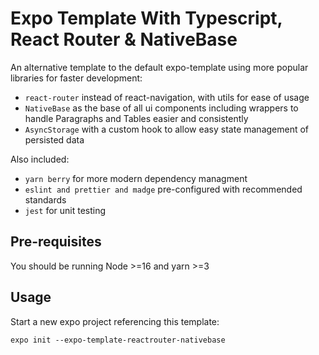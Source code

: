# Expo Template With Typescript, React Router & NativeBase

An alternative template to the default expo-template using more popular libraries for faster development:

- `react-router` instead of react-navigation, with utils for ease of usage
- `NativeBase` as the base of all ui components including wrappers to handle Paragraphs and Tables easier and consistently
- `AsyncStorage` with a custom hook to allow easy state management of persisted data

Also included:
- `yarn berry` for more modern dependency managment
- `eslint and prettier and madge` pre-configured with recommended standards
- `jest` for unit testing

## Pre-requisites

You should be running Node >=16 and yarn >=3

## Usage

Start a new expo project referencing this template:

```
expo init --expo-template-reactrouter-nativebase
```
